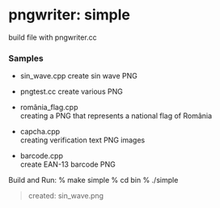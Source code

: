 pngwriter: simple
===============

build file with pngwriter.cc  

### Samples 
- sin_wave.cpp
create sin wave PNG

- pngtest.cc
create various PNG

- românia_flag.cpp  
creating a PNG that represents a national flag of România  

 - capcha.cpp  
 creating verification text PNG images  

- barcode.cpp  
create EAN-13 barcode PNG  


Build and Run:
% make simple
% cd bin
% ./simple
> created: sin_wave.png


